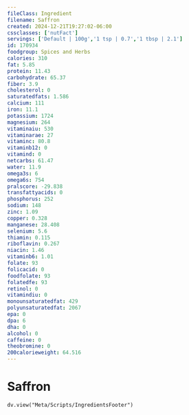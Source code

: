 ```yaml
---
fileClass: Ingredient
filename: Saffron
created: 2024-12-21T19:27:02-06:00
cssclasses: ['nutFact']
servings: ['Default | 100g','1 tsp | 0.7','1 tbsp | 2.1']
id: 170934
foodgroup: Spices and Herbs
calories: 310
fat: 5.85
protein: 11.43
carbohydrate: 65.37
fiber: 3.9
cholesterol: 0
saturatedfats: 1.586
calcium: 111
iron: 11.1
potassium: 1724
magnesium: 264
vitaminaiu: 530
vitaminarae: 27
vitaminc: 80.8
vitaminb12: 0
vitamind: 0
netcarbs: 61.47
water: 11.9
omega3s: 6
omega6s: 754
pralscore: -29.838
transfattyacids: 0
phosphorus: 252
sodium: 148
zinc: 1.09
copper: 0.328
manganese: 28.408
selenium: 5.6
thiamin: 0.115
riboflavin: 0.267
niacin: 1.46
vitaminb6: 1.01
folate: 93
folicacid: 0
foodfolate: 93
folatedfe: 93
retinol: 0
vitamindiu: 0
monounsaturatedfat: 429
polyunsaturatedfat: 2067
epa: 0
dpa: 6
dha: 0
alcohol: 0
caffeine: 0
theobromine: 0
200calorieweight: 64.516
---
```


# Saffron

```dataviewjs
dv.view("Meta/Scripts/IngredientsFooter")
```